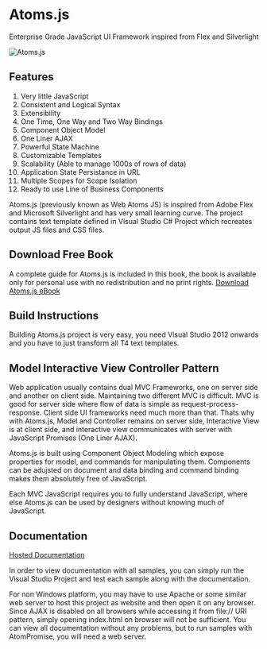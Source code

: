 Atoms.js
========
Enterprise Grade JavaScript UI Framework inspired from Flex and Silverlight

![Atoms.js](https://github.com/atoms-js/atoms.js/raw/master/res/atoms-promo.png)

Features
--------
1. Very little JavaScript
2. Consistent and Logical Syntax
3. Extensibility
4. One Time, One Way and Two Way Bindings
5. Component Object Model
6. One Liner AJAX
7. Powerful State Machine
8. Customizable Templates
9. Scalability (Able to manage 1000s of rows of data)
10. Application State Persistance in URL
11. Multiple Scopes for Scope Isolation
12. Ready to use Line of Business Components

Atoms.js (previously known as Web Atoms JS) is inspired from Adobe Flex and Microsoft Silverlight and has very small learning curve. 
The project contains text template defined in Visual Studio C# Project which recreates output JS files and CSS files.

Download Free Book
------------------
A complete guide for Atoms.js is included in this book, the book is available only for personal use with no redistribution and no print rights.
[Download Atoms.js eBook](https://s3.amazonaws.com/webatoms/Documentation.pdf)

Build Instructions
------------------
Building Atoms.js project is very easy, you need Visual Studio 2012 onwards and you have to just transform all T4 text templates.

Model Interactive View Controller Pattern
-----------------------------------------
Web application usually contains dual MVC Frameworks, one on server side and another on client side. Maintaining two different MVC is difficult. MVC is good for server side where flow of data is simple as request-process-response. Client side UI frameworks need much more than that. Thats why with Atoms.js, Model and Controller remains on server side, Interactive View is at client side, and interactive view communicates with server with JavaScript Promises (One Liner AJAX).

Atoms.js is built using Component Object Modeling which expose properties for model, and commands for manipulating them. Components can be adujsted on document and data binding and command binding makes them absolutely free of JavaScript.

Each MVC JavaScript requires you to fully understand JavaScript, where else Atoms.js can be used by designers without knowing much of JavaScript. 

Documentation
-------------

<a href="http://atoms.azurewebsites.net/docs/index.html" target="_blank">Hosted Documentation</a>

In order to view documentation with all samples, you can simply run the Visual Studio Project and test each sample along with the documentation.

For non Windows platform, you may have to use Apache or some similar web server to host this project as website and then open it on any browser. Since AJAX is disabled on all browsers while accessing it from file:// URI pattern, simply opening index.html on browser will not be sufficient. You can view all documentation without any problems, but to run samples with AtomPromise, you will need a web server.







